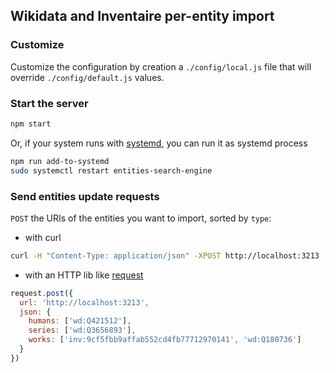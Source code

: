 ## Wikidata and Inventaire per-entity import

### Customize
Customize the configuration by creation a `./config/local.js` file that will override `./config/default.js` values.

### Start the server
```sh
npm start
```
Or, if your system runs with [systemd](https://en.wikipedia.org/wiki/Systemd), you can run it as systemd process
```sh
npm run add-to-systemd
sudo systemctl restart entities-search-engine
```

### Send entities update requests

`POST` the URIs of the entities you want to import, sorted by `type`:

* with curl
```sh
curl -H "Content-Type: application/json" -XPOST http://localhost:3213 --data '{"humans":["wd:Q421512"], "series":["wd:Q3656893"], "works": ["inv:9cf5fbb9affab552cd4fb77712970141", "wd:Q180736"]}'
```

* with an HTTP lib like [request](https://github.com/request/request)
```js
request.post({
  url: 'http://localhost:3213',
  json: {
    humans: ['wd:Q421512'],
    series: ['wd:Q3656893'],
    works: ['inv:9cf5fbb9affab552cd4fb77712970141', 'wd:Q180736']
  }
})
```
